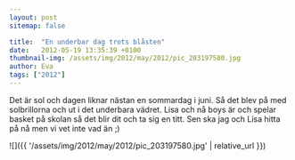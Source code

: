 ```yaml
---
layout: post
sitemap: false

title:  "En underbar dag trots blåsten"
date:   2012-05-19 13:35:39 +0100
thumbnail-img: /assets/img/2012/may/2012/pic_203197580.jpg
author: Eva
tags: ["2012"]
---
```


Det är sol och dagen liknar nästan en sommardag i juni. Så det blev på med solbrillorna och ut i det underbara vädret. Lisa och nå boys är och spelar basket på skolan så det blir dit och ta sig en titt. Sen ska jag och Lisa hitta på nå men vi vet inte vad än ;)

![]({{ '/assets/img/2012/may/2012/pic_203197580.jpg'  | relative_url }})

